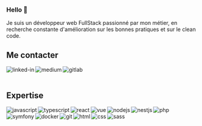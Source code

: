 ### Hello 👋

Je suis un développeur web FullStack passionné par mon métier, en recherche constante d'amélioration sur les bonnes pratiques et sur le clean code.
<br>

## Me contacter
[<img align="left" alt="linked-in" src="https://img.shields.io/badge/linkedin-%230077B5.svg?&style=for-the-badge&logo=linkedin&logoColor=white" />](https://www.linkedin.com/in/elie-bismuth)
[<img align="left" alt="medium" src="https://img.shields.io/badge/github-%2312100E.svg?&style=for-the-badge&logo=medium&logoColor=white" />](https://github.com/elie91)
[<img align="left" alt="gitlab" src="https://img.shields.io/badge/gitlab-%2312100E.svg?&style=for-the-badge&logo=medium&logoColor=white" />](https://gitlab.com/Elie91)

<br>
<br>

## Expertise

<img align="left" alt="javascript" src="https://img.shields.io/badge/javascript%20-%2343853D.svg?&style=for-the-badge&logo=javascript&logoColor=orange&color=black" />
<img align="left" alt="typescript" src="https://img.shields.io/badge/typescript%20-%2343853D.svg?&style=for-the-badge&logo=typescript&logoColor=blue&color=black" />
<img align="left" alt="react" src="https://img.shields.io/badge/react%20-%2320232a.svg?&style=for-the-badge&logo=react&logoColor=%2361DAFB" />
<img align="left" alt="vue" src="https://img.shields.io/badge/vue.js%20-%2320232a.svg?&style=for-the-badge&logo=vue.js&logoColor=green&color=black" />
<img align="left" alt="nodejs" src="https://img.shields.io/badge/node.js%20-%2343853D.svg?&style=for-the-badge&logo=node.js&logoColor=white&color=black" />
<img align="left" alt="nestjs" src="https://img.shields.io/badge/nest.js%20-%2343853D.svg?&style=for-the-badge&logo=nest.js&logoColor=white&color=black" />
<img align="left" alt="php" src="https://img.shields.io/badge/php%20-%2343853D.svg?&style=for-the-badge&logo=php&logoColor=blue&color=black" />
<img align="left" alt="symfony" src="https://img.shields.io/badge/symfony%20-%2343853D.svg?&style=for-the-badge&logo=symfony&logoColor=white&color=black" />
<img align="left" alt="docker" src="https://img.shields.io/badge/docker%20-%2343853D.svg?&style=for-the-badge&logo=docker&logoColor=white&color=black" />
<img align="left" alt="git" src="https://img.shields.io/badge/git%20-%2343853D.svg?&style=for-the-badge&logo=git&logoColor=white&color=black" />
<img align="left" alt="html" src="https://img.shields.io/badge/html%20-%2343853D.svg?&style=for-the-badge&logo=html&logoColor=white&color=black" />
<img align="left" alt="css" src="https://img.shields.io/badge/css%20-%2343853D.svg?&style=for-the-badge&logo=css&logoColor=white&color=black" />
<img align="left" alt="sass" src="https://img.shields.io/badge/sass%20-%2343853D.svg?&style=for-the-badge&logo=sass&logoColor=white&color=black" />
<br>
<br>


